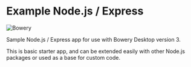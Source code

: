 # Example Node.js / Express
![Bowery](http://bowery-blog.s3.amazonaws.com/logo-256.png "Bowery")

Sample Node.js / Express app for use with Bowery Desktop version 3.

This is basic starter app, and can be extended easily with other Node.js packages or used as a base for custom code.
